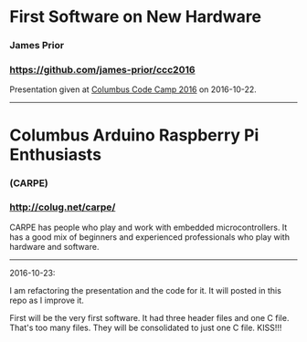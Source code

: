 # First Software on New Hardware
### James Prior

### https://github.com/james-prior/ccc2016

Presentation given at
[Columbus Code Camp 2016](http://columbuscodecamp.com/2016/)
on 2016-10-22.

---
# Columbus Arduino Raspberry Pi Enthusiasts
### (CARPE)
### http://colug.net/carpe/
CARPE has people who play and work with embedded microcontrollers.
It has a good mix of beginners and experienced professionals
who play with hardware and software.

---
2016-10-23:

I am refactoring the presentation and the code for it.
It will posted in this repo as I improve it.

First will be the very first software.
It had three header files and one C file. That's too many files.
They will be consolidated to just one C file. KISS!!!


